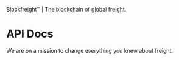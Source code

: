 Blockfreight™ | The blockchain of global freight. 

API Docs
=================================================

We are on a mission to change everything you knew about freight.
